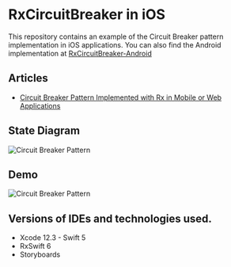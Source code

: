 # RxCircuitBreaker in iOS

This repository contains an example of the Circuit Breaker pattern implementation in iOS applications.
You can also find the Android implementation at [RxCircuitBreaker-Android](https://github.com/yaircarreno/RxCircuitBreaker-Android)

## Articles

- [Circuit Breaker Pattern Implemented with Rx in Mobile or Web Applications](https://www.yaircarreno.com/2021/01/circuit-breaker-pattern-implemented.html)


## State Diagram

![Circuit Breaker Pattern](https://github.com/yaircarreno/RxCircuitBreaker-iOS/blob/main/Screenshot/circuit-breaker-diagram.png)


## Demo

![Circuit Breaker Pattern](https://github.com/yaircarreno/RxCircuitBreaker-iOS/blob/main/Screenshot/demo-circuit-breaker-ios.gif)


## Versions of IDEs and technologies used.

- Xcode 12.3 - Swift 5
- RxSwift 6
- Storyboards


